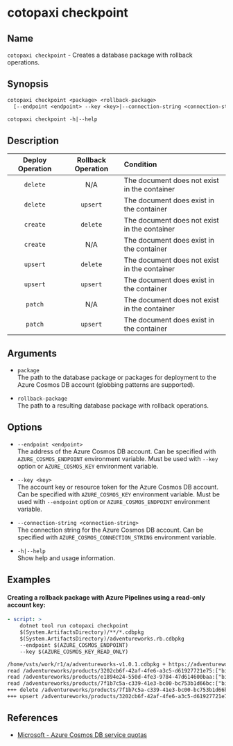 # cotopaxi checkpoint

<p />

## Name

<p />

`cotopaxi checkpoint` - Creates a database package with rollback operations.

<p />

## Synopsis

<p />

```txt
cotopaxi checkpoint <package> <rollback-package>
  [--endpoint <endpoint> --key <key>|--connection-string <connection-string>]

cotopaxi checkpoint -h|--help
```

<p />

## Description

<p />

| Deploy Operation | Rollback Operation | Condition |
|:-:|:-:|:- |
| `delete` | N/A | The document does not exist in the container |
| `delete` | `upsert` | The document does exist in the container |
| `create` | `delete` | The document does not exist in the container |
| `create` | N/A | The document does exist in the container |
| `upsert` | `delete` | The document does not exist in the container |
| `upsert` | `upsert` | The document does exist in the container |
| `patch` | N/A | The document does not exist in the container |
| `patch` | `upsert` | The document does exist in the container |

<p />

## Arguments

<p />

- `package`  
The path to the database package or packages for deployment to the Azure Cosmos DB account (globbing patterns are supported).

<p />

- `rollback-package`  
The path to a resulting database package with rollback operations.

<p />

## Options

<p />

- `--endpoint <endpoint>`  
The address of the Azure Cosmos DB account. Can be specified with `AZURE_COSMOS_ENDPOINT` environment variable. Must be used with `--key` option or `AZURE_COSMOS_KEY` environment variable.

<p />

- `--key <key>`  
The account key or resource token for the Azure Cosmos DB account. Can be specified with `AZURE_COSMOS_KEY` environment variable. Must be used with `--endpoint` option or `AZURE_COSMOS_ENDPOINT` environment variable.

<p />

- `--connection-string <connection-string>`  
The connection string for the Azure Cosmos DB account. Can be specified with `AZURE_COSMOS_CONNECTION_STRING` environment variable.

<p />

- `-h|--help`  
Show help and usage information.

<p />

## Examples

<p />

#### Creating a rollback package with Azure Pipelines using a read-only account key:

<p />

```yaml
- script: >
    dotnet tool run cotopaxi checkpoint
    $(System.ArtifactsDirectory)/**/*.cdbpkg
    $(System.ArtifactsDirectory)/adventureworks.rb.cdbpkg
    --endpoint $(AZURE_COSMOS_ENDPOINT)
    --key $(AZURE_COSMOS_KEY_READ_ONLY)
```

<p />

```txt
/home/vsts/work/r1/a/adventureworks-v1.0.1.cdbpkg + https://adventureworks.documents.azure.com:443 >>> /home/vsts/work/r1/a/adventureworks.rb.cdbpkg
read /adventureworks/products/3202cb6f-42af-4fe6-a3c5-d61927721e75:["bikes"]: HTTP 200
read /adventureworks/products/e1894e24-550d-4fe3-9784-47d614600baa:["bikes"]: HTTP 200
read /adventureworks/products/7f1b7c5a-c339-41e3-bc00-bc753b1d66bc:["bikes"]: HTTP 404
+++ delete /adventureworks/products/7f1b7c5a-c339-41e3-bc00-bc753b1d66bc:["bikes"] (4)
+++ upsert /adventureworks/products/3202cb6f-42af-4fe6-a3c5-d61927721e75:["bikes"] (4)
```

<p />

## References

<p />

- [Microsoft - Azure Cosmos DB service quotas](https://learn.microsoft.com/en-us/azure/cosmos-db/concepts-limits)
